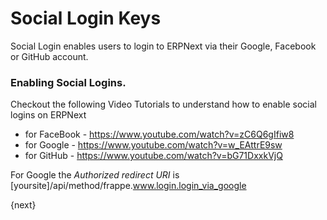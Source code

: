 <!-- add-breadcrumbs -->
# Social Login Keys

Social Login enables users to login to ERPNext via their Google, Facebook or GitHub account.

### Enabling Social Logins.

Checkout the following Video Tutorials to understand how to enable social logins on ERPNext

* for FaceBook - https://www.youtube.com/watch?v=zC6Q6gIfiw8
* for Google - https://www.youtube.com/watch?v=w_EAttrE9sw 
* for GitHub - https://www.youtube.com/watch?v=bG71DxxkVjQ

For Google the *Authorized redirect URI* is [yoursite]/api/method/frappe.www.login.login_via_google

{next}
